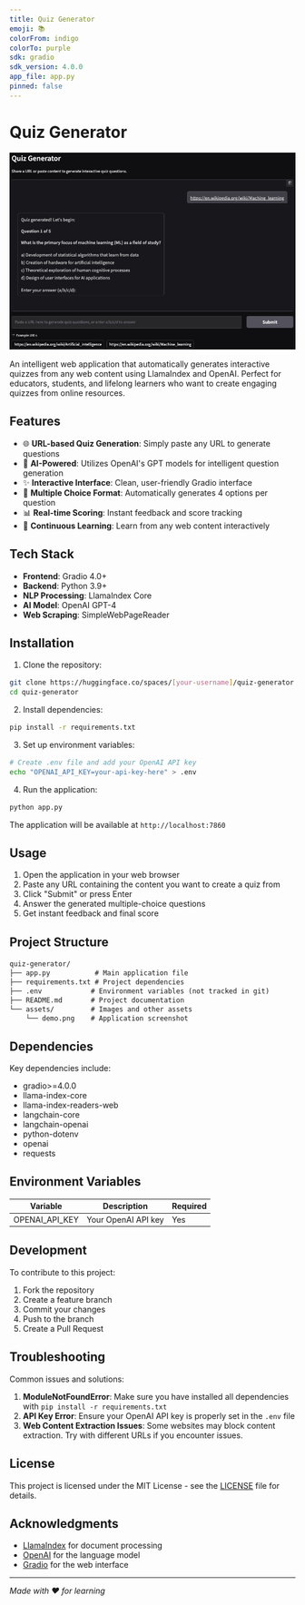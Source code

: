 ```yaml
---
title: Quiz Generator
emoji: 📚
colorFrom: indigo
colorTo: purple
sdk: gradio
sdk_version: 4.0.0
app_file: app.py
pinned: false
---
```


# Quiz Generator

![Quiz Generator Interface](assets/demo.png)

An intelligent web application that automatically generates interactive quizzes from any web content using LlamaIndex and OpenAI. Perfect for educators, students, and lifelong learners who want to create engaging quizzes from online resources.

## Features

- 🌐 **URL-based Quiz Generation**: Simply paste any URL to generate questions
- 🤖 **AI-Powered**: Utilizes OpenAI's GPT models for intelligent question generation
- ✨ **Interactive Interface**: Clean, user-friendly Gradio interface
- 📝 **Multiple Choice Format**: Automatically generates 4 options per question
- 📊 **Real-time Scoring**: Instant feedback and score tracking
- 🔄 **Continuous Learning**: Learn from any web content interactively

## Tech Stack

- **Frontend**: Gradio 4.0+
- **Backend**: Python 3.9+
- **NLP Processing**: LlamaIndex Core
- **AI Model**: OpenAI GPT-4
- **Web Scraping**: SimpleWebPageReader

## Installation

1. Clone the repository:
```bash
git clone https://huggingface.co/spaces/[your-username]/quiz-generator
cd quiz-generator
```

2. Install dependencies:
```bash
pip install -r requirements.txt
```

3. Set up environment variables:
```bash
# Create .env file and add your OpenAI API key
echo "OPENAI_API_KEY=your-api-key-here" > .env
```

4. Run the application:
```bash
python app.py
```

The application will be available at `http://localhost:7860`

## Usage

1. Open the application in your web browser
2. Paste any URL containing the content you want to create a quiz from
3. Click "Submit" or press Enter
4. Answer the generated multiple-choice questions
5. Get instant feedback and final score

## Project Structure

```
quiz-generator/
├── app.py           # Main application file
├── requirements.txt # Project dependencies
├── .env            # Environment variables (not tracked in git)
├── README.md       # Project documentation
└── assets/         # Images and other assets
    └── demo.png    # Application screenshot
```

## Dependencies

Key dependencies include:
- gradio>=4.0.0
- llama-index-core
- llama-index-readers-web
- langchain-core
- langchain-openai
- python-dotenv
- openai
- requests

## Environment Variables

| Variable | Description | Required |
|----------|-------------|----------|
| OPENAI_API_KEY | Your OpenAI API key | Yes |

## Development

To contribute to this project:

1. Fork the repository
2. Create a feature branch
3. Commit your changes
4. Push to the branch
5. Create a Pull Request

## Troubleshooting

Common issues and solutions:

1. **ModuleNotFoundError**: Make sure you have installed all dependencies with `pip install -r requirements.txt`
2. **API Key Error**: Ensure your OpenAI API key is properly set in the `.env` file
3. **Web Content Extraction Issues**: Some websites may block content extraction. Try with different URLs if you encounter issues.

## License

This project is licensed under the MIT License - see the [LICENSE](LICENSE) file for details.

## Acknowledgments

- [LlamaIndex](https://www.llamaindex.ai/) for document processing
- [OpenAI](https://openai.com/) for the language model
- [Gradio](https://gradio.app/) for the web interface

---
*Made with ❤️ for learning*
